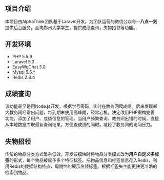 ## 项目介绍

本项目由AlphaThink团队基于Laravel开发，为团队运营的微信公众号--**八点一刻**提供后台服务。面向郑州大学学生，提供成绩查询，失物招领等功能。


## 开发环境

* PHP 5.5.9
* Laravel 5.3
* EasyWeChat 3.0
* Mysql 5.5.*
* Redis 2.8.4

## 成绩查询
该功能最早是用Node.js开发，根据学号密码，实时在教务网爬成绩。后来发现郑大教务网经常出问题，每到期末使用高峰期，经常宕机。决定改用PHP重构完善功能，添加了用户、成绩信息的管理。当用户频繁查询、教务网出错的时候，直接从本地数据库取最新查询结果。方便查成绩的同时，减轻了教务网的访问压力。

## 失物招领
传统的物品分类方式繁杂低效，开发该模块时将物品分类模式改为**用户自定义多标签**的形式，每个物品被赋予多个特征标签。把物品信息和标签信息存入Redis，利用Redis的数据结构特点，周期性的展示热频标签。根据标签失主能更快更准确的检索到物品。

